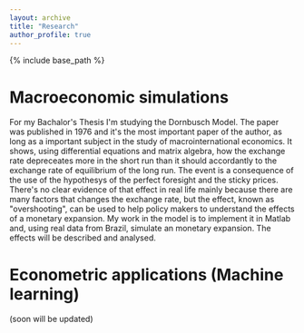 ```yaml
---
layout: archive
title: "Research"
author_profile: true
---
```


{% include base_path %}

Macroeconomic simulations 
======
For my Bachalor's Thesis I'm studying the Dornbusch Model. The paper was published in 1976 and it's the most important paper of the author, as long as a important subject in the study of macrointernational economics. It shows, using differential equations and matrix algebra, how the exchange rate depreceates more in the short run than it should accordantly to the exchange rate of equilibrium of the long run. The event is a consequence of the use of the hypothesys of the perfect foresight and the sticky prices. There's no clear evidence of that effect in real life mainly because there are many factors that changes the exchange rate, but the effect, known as "overshooting", can be used to help policy makers to understand the effects of a monetary expansion. My work in the model is to implement it in Matlab and, using real data from Brazil, simulate an monetary expansion. The effects will be described and analysed.
 
Econometric applications (Machine learning)
======
(soon will be updated)

